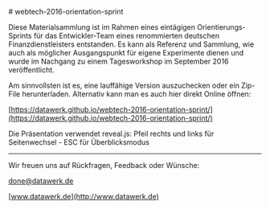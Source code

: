#   w e b t e c h - 2 0 1 6 - o r i e n t a t i o n - s p r i n t Diese Materialsammlung ist im Rahmen eines eintägigen Orientierungs-Sprints für das Entwickler-Team eines renommierten deutschen Finanzdienstleisters entstanden.Es kann als Referenz und Sammlung, wie auch als möglicher Ausgangspunkt für eigene Experimente dienen und wurde im Nachgang zu einem Tagesworkshop im September 2016 veröffentlicht.Am sinnvollsten ist es, eine lauffähige Version auszuchecken oder ein Zip-File herunterladen. Alternativ kann man es auch hier direkt Online öffnen:

[https://datawerk.github.io/webtech-2016-orientation-sprint/](https://datawerk.github.io/webtech-2016-orientation-sprint/)

Die Präsentation verwendet reveal.js:
Pfeil rechts und links für Seitenwechsel - ESC für Überblicksmodus


----

Wir freuen uns auf Rückfragen, Feedback oder Wünsche:

[done@datawerk.de](mailto:kontakt@datawerk.de)

[www.datawerk.de](http://www.datawerk.de)
